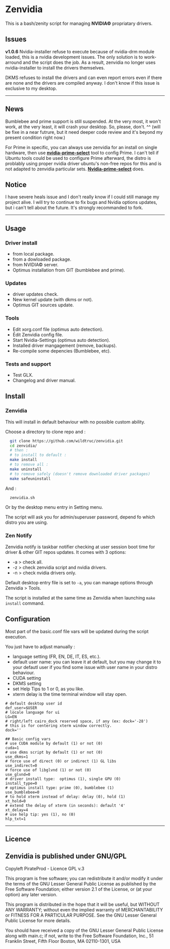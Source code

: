 # Zenvidia
This is a bash/zenity script for managing **NVIDIA©** propriatary drivers.


## Issues
**v1.0.6**
Nvidia-installer refuse to execute because of nvidia-drm module loaded, this is a nvidia development issues. The only solution is to work-arround and the script does the job. As a result, zenvidia no longer uses nvidia-installer to install the drivers themselves.

DKMS refuses to install the drivers and can even report errors even if there are none and the drivers are compiled anyway. I don't know if this issue is exclusive to my desktop.

------------
## News
Bumblebee and prime support is still suspended. At the very most, it won't work, at the very least, it will crash your desktop. So, please, don't. ^^ (will be fixe in a near futrure, but it need deeper code review and it's beyond my present condition right now.)

For Prime in specific, you can always use zenvidia for an install on single hardware, then use **[nvidia-prime-select](https://github.com/wildtruc/nvidia-prime-select)** tool to config Prime. I can't tell if Ubuntu tools could be used to configure Prime afterward, the distro is problably using proper nvidia driver ubuntu's non-free repos for this and is not adapted to zenvidia particular sets. **[Nvidia-prime-select](https://github.com/wildtruc/nvidia-prime-select)** does. 

## Notice
I have severe heals issue and I don't really know if I could still manage my project alive. I will try to continue to fix bugs and Nvidia options updates, but i can't tell about the future. It's strongly recommanded to fork.

------------

## Usage

### Driver install
  
 - from local package.
 - from a dowloaded package.
 - from NVIDIA© server.
 - Optimus installation from GIT (bumblebee and prime).
 
### Updates

 - driver updates check.
 - New kernel update (with dkms or not).
 - Optimus GIT sources update.

### Tools

 - Edit xorg.conf file (optimus auto detection).
 - Édit Zenvidia config file.
 - Start Nvidia-Settings (optimus auto detection).
 - Installed driver mangagement (remove, backups).
 - Re-compile some depencies (Bumblebee, etc).

### Tests and support

 - Test GLX.
 - Changelog and driver manual.

## Install
### Zenvidia
This will install in default behaviour with no possible custom ability.

Choose a directory to clone repo and :
```sh
  git clone https://github.com/wildtruc/zenvidia.git
  cd zenvidia/
  # then :
  # to install to default :
  make install
  # to remove all :
  make uninstall
  # to remove safely (doesn't remove downloaded driver packages)
  make safeuninstall
```
And :
```sh
  zenvidia.sh
```
Or by the desktop menu entry in Setting menu.

The script will ask you for admin/superuser password, depend fo which distro you are using.

### Zen Notify
Zenvidia notify is taskbar notifier checking at user session boot time for driver & other GIT repos updates.
It comes with 3 options:
 - -a > check all.
 - -z > check zenvidia script and nvidia drivers.
 - -n > check nvidia drivers only.

Default desktop entry file is set to ```-a```, you can manage options through Zenvidia > Tools.

The script is installed at the same time as Zenvidia when launching ```make install``` command.

## Configuration
Most part of the basic.conf file vars will be updated during the script execution.

You just have to adjust manually :
 - language setting (FR, EN, DE, IT, ES, etc.).
 - default user name: you can leave it at default, but you may change it to your defautl user if you find some issue with user name in your distro behaviour.
 - CUDA setting
 - DKMS setting
 - set Help Tips to 1 or 0, as you like.
 - xterm delay is the time terminal window will stay open.

```
# default desktop user id
def_user=$USER
# locale language for ui
LG=EN
# right/left cairo_dock reserved space, if any (ex: dock='-28')
# this is for centering xterm window correctly.
dock=''

## Basic config vars
# use CUDA module by default (1) or not (0)
cuda=1
# use dkms script by default (1) or not (0)
use_dkms=1
# force use of direct (0) or indirect (1) GL libs
use_indirect=0
# force use of libglvnd (1) or not (0)
use_glvnd=0
# driver install type:  optimus (1), single GPU (0) 
install_type=0
# optimus install type: prime (0), bumblebee (1) 
use_bumblebee=0
# to hold xterm instead of delay: delay (0), hold (1)
xt_hold=0
# extend the delay of xterm (in seconds): default '4'
xt_delay=4
# use help tip: yes (1), no (0)
hlp_txt=1
```

---------

## Licence

Zenvidia is published under GNU/GPL
-----------------------------------

Copyleft PirateProd - Licence GPL v.3

This program is free software; you can redistribute it and/or modify it under the terms of the GNU Lesser General Public License as published by the Free Software Foundation; either version 2.1 of the License, or (at your option) any later version.

This program is distributed in the hope that it will be useful, but WITHOUT ANY WARRANTY; without even the implied warranty of MERCHANTABILITY or FITNESS FOR A PARTICULAR PURPOSE. See the GNU Lesser General Public License for more details.

You should have received a copy of the GNU Lesser General Public License along with main.c; if not, write to the Free Software Foundation, Inc., 51 Franklin Street, Fifth Floor Boston, MA 02110-1301,  USA


